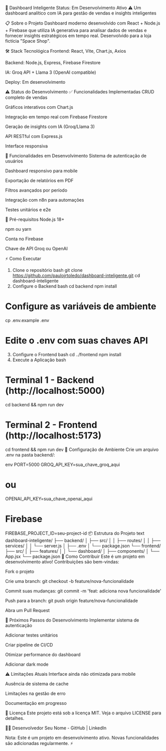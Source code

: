 🚀 Dashboard Inteligente 
Status: Em Desenvolvimento Ativo ⚠️
Um dashboard analítico com IA para gestão de vendas e insights inteligentes

📋 Sobre o Projeto
Dashboard moderno desenvolvido com React + Node.js + Firebase que utiliza IA generativa para analisar dados de vendas e fornecer insights estratégicos em tempo real. Desenvolvido para a loja fictícia "Space Shop".

🛠️ Stack Tecnológica
Frontend: React, Vite, Chart.js, Axios

Backend: Node.js, Express, Firebase Firestore

IA: Groq API + Llama 3 (OpenAI compatible)

Deploy: Em desenvolvimento

⚠️ Status do Desenvolvimento
✅ Funcionalidades Implementadas
CRUD completo de vendas

Gráficos interativos com Chart.js

Integração em tempo real com Firebase Firestore

Geração de insights com IA (Groq/Llama 3)

API RESTful com Express.js

Interface responsiva

🚧 Funcionalidades em Desenvolvimento
Sistema de autenticação de usuários

Dashboard responsivo para mobile

Exportação de relatórios em PDF

Filtros avançados por período

Integração com n8n para automações

Testes unitários e e2e

🎯 Pré-requisitos
Node.js 18+

npm ou yarn

Conta no Firebase

Chave de API Groq ou OpenAI

⚡ Como Executar
1. Clone o repositório
bash
git clone https://github.com/paulojrtoledo/dashboard-inteligente.git
cd dashboard-inteligente
2. Configure o Backend
bash
cd backend
npm install

# Configure as variáveis de ambiente
cp .env.example .env
# Edite o .env com suas chaves API
3. Configure o Frontend
bash
cd ../frontend
npm install
4. Execute a Aplicação
bash
# Terminal 1 - Backend (http://localhost:5000)
cd backend && npm run dev

# Terminal 2 - Frontend (http://localhost:5173)  
cd frontend && npm run dev
🔧 Configuração de Ambiente
Crie um arquivo .env na pasta backend/:

env
PORT=5000
GROQ_API_KEY=sua_chave_groq_aqui
# ou
OPENAI_API_KEY=sua_chave_openai_aqui

# Firebase
FIREBASE_PROJECT_ID=seu-project-id
📦 Estrutura do Projeto
text
dashboard-inteligente/
├── backend/
│   ├── src/
│   │   ├── routes/
│   │   ├── services/
│   │   └── server.js
│   ├── .env
│   └── package.json
└── frontend/
    ├── src/
    │   ├── features/
    │   │   └── dashboard/
    │   ├── components/
    │   └── App.jsx
    └── package.json
🤝 Como Contribuir
Este é um projeto em desenvolvimento ativo! Contribuições são bem-vindas:

Fork o projeto

Crie uma branch: git checkout -b feature/nova-funcionalidade

Commit suas mudanças: git commit -m 'feat: adiciona nova funcionalidade'

Push para a branch: git push origin feature/nova-funcionalidade

Abra um Pull Request

📝 Próximos Passos do Desenvolvimento
Implementar sistema de autenticação

Adicionar testes unitários

Criar pipeline de CI/CD

Otimizar performance do dashboard

Adicionar dark mode

⚠️ Limitações Atuais
Interface ainda não otimizada para mobile

Ausência de sistema de cache

Limitações na gestão de erro

Documentação em progresso

📄 Licença
Este projeto está sob a licença MIT. Veja o arquivo LICENSE para detalhes.

👨‍💻 Desenvolvedor
Seu Nome - GitHub | LinkedIn

Nota: Este é um projeto em desenvolvimento ativo. Novas funcionalidades são adicionadas regularmente. ⚡
